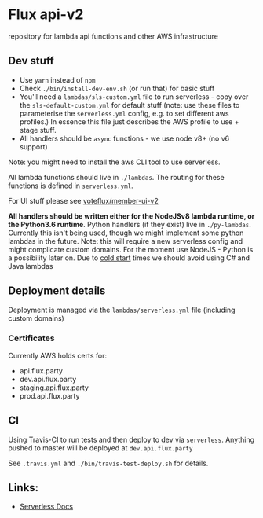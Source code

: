 # Flux api-v2

repository for lambda api functions and other AWS infrastructure

## Dev stuff

* Use `yarn` instead of `npm`
* Check `./bin/install-dev-env.sh` (or run that) for basic stuff
* You'll need a `lambdas/sls-custom.yml` file to run serverless - copy over the `sls-default-custom.yml` for default stuff (note: use these files to parameterise the `serverless.yml` config, e.g. to set different aws profiles.) In essence this file just describes the AWS profile to use + stage stuff.
* All handlers should be `async` functions - we use node v8+ (no v6 support)

Note: you might need to install the aws CLI tool to use serverless.

All lambda functions should live in `./lambdas`.
The routing for these functions is defined in `serverless.yml`.

For UI stuff please see [voteflux/member-ui-v2](https://github.com/voteflux/member-ui-v2)

**All handlers should be written either for the NodeJSv8 lambda runtime, or the Python3.6 runtime**. Python handlers (if they exist) live in `./py-lambdas`. Currently this isn't being used, though we might implement some python lambdas in the future. Note: this will require a new serverless config and might complicate custom domains. For the moment use NodeJS - Python is a possibility later on. Due to [cold start](https://theburningmonk.com/2017/06/aws-lambda-compare-coldstart-time-with-different-languages-memory-and-code-sizes/) times we should avoid using C# and Java lambdas

## Deployment details

Deployment is managed via the `lambdas/serverless.yml` file (including custom domains)

### Certificates

Currently AWS holds certs for:

* api.flux.party
* dev.api.flux.party
* staging.api.flux.party
* prod.api.flux.party

## CI

Using Travis-CI to run tests and then deploy to dev via `serverless`.
Anything pushed to master will be deployed at `dev.api.flux.party`

See `.travis.yml` and `./bin/travis-test-deploy.sh` for details.

## Links:

* [Serverless Docs](https://serverless.com/framework/docs/)
